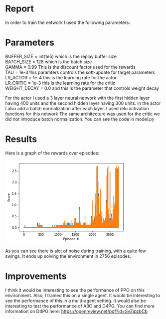 # Report

In order to train the network I used the following parameters:

# Parameters

BUFFER_SIZE = int(1e5)
which is the replay buffer size  
BATCH_SIZE = 128
which is the batch size  
GAMMA = 0.99
This is the discount factor used for the rewards  
TAU = 1e-3
this paramters controls the soft-update for target parameters  
LR_ACTOR = 1e-4
this is the learning rate for the actor  
LR_CRITIC = 1e-3
this is the learning rate for the critic  
WEIGHT_DECAY = 0.0
and this is the parameter that controls weight decay    

For the actor I used a 3 layer neural network with the first hidden layer having 400 units and the second hidden layer having 300 units. In the actor I also add a batch normalization after each layer. I used relu activation functions for this network
The same architecture was used for the critic we did not introduce batch normalization. You can see the code in model.py

# Results

Here is a graph of the rewards over episodes:

![DDPG performance](ddpg_competition.png)


As you can see there is alot of noise during training, with a quite few swings. It ends up solving the environment in 2756 episodes.

# Improvements
I think it would be interesting to see the performance of PPO on this environment. Also, I trained this on a single agent. It would be interesting to see the performance of this in a multi-agent setting. It would also be interesting to test the performance of A3C and D4PG. You can find more information on D4PG here: https://openreview.net/pdf?id=SyZipzbCb
